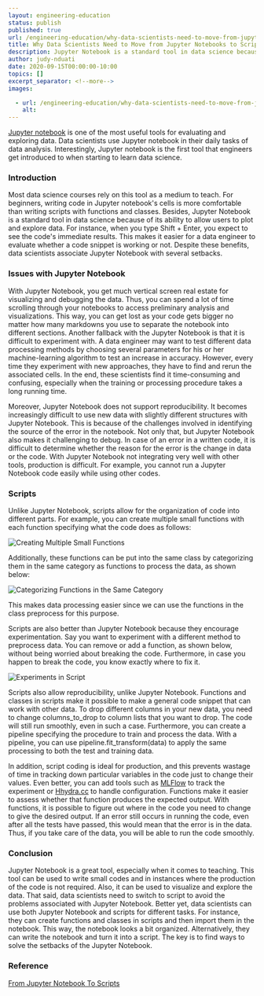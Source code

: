 ```yaml
---
layout: engineering-education
status: publish
published: true
url: /engineering-education/why-data-scientists-need-to-move-from-jupyter-notebooks-to-scripts/
title: Why Data Scientists Need to Move from Jupyter Notebooks to Scripts
description: Jupyter Notebook is a standard tool in data science because of its ability to allow users to plot and explore data.
author: judy-nduati
date: 2020-09-15T00:00:00-10:00
topics: []
excerpt_separator: <!--more-->
images:

  - url: /engineering-education/why-data-scientists-need-to-move-from-jupyter-notebooks-to-scripts/hero.jpg
    alt:
---
```

[Jupyter notebook](https://jupyter.org/) is one of the most useful tools for evaluating and exploring data. Data scientists use Jupyter notebook in their daily tasks of data analysis. Interestingly, Jupyter notebook is the first tool that engineers get introduced to when starting to learn data science.
<!--more-->
### Introduction
Most data science courses rely on this tool as a medium to teach. For beginners, writing code in Jupyter notebook's cells is more comfortable than writing scripts with functions and classes. Besides, Jupyter Notebook is a standard tool in data science because of its ability to allow users to plot and explore data. For instance, when you type Shift + Enter, you expect to see the code's immediate results. This makes it easier for a data engineer to evaluate whether a code snippet is working or not. Despite these benefits, data scientists associate Jupyter Notebook with several setbacks.

### Issues with Jupyter Notebook
With Jupyter Notebook, you get much vertical screen real estate for visualizing and debugging the data. Thus, you can spend a lot of time scrolling through your notebooks to access preliminary analysis and visualizations. This way, you can get lost as your code gets bigger no matter how many markdowns you use to separate the notebook into different sections. Another fallback with the Jupyter Notebook is that it is difficult to experiment with. A data engineer may want to test different data processing methods by choosing several parameters for his or her machine-learning algorithm to test an increase in accuracy. However, every time they experiment with new approaches, they have to find and rerun the associated cells. In the end, these scientists find it time-consuming and confusing, especially when the training or processing procedure takes a long running time.

Moreover, Jupyter Notebook does not support reproducibility. It becomes increasingly difficult to use new data with slightly different structures with Jupyter Notebook. This is because of the challenges involved in identifying the source of the error in the notebook. Not only that, but Jupyter Notebook also makes it challenging to debug. In case of an error in a written code, it is difficult to determine whether the reason for the error is the change in data or the code. With Jupyter Notebook not integrating very well with other tools, production is difficult. For example, you cannot run a Jupyter Notebook code easily while using other codes.

### Scripts
Unlike Jupyter Notebook, scripts allow for the organization of code into different parts. For example, you can create multiple small functions with each function specifying what the code does as follows:

![Creating Multiple Small Functions](/engineering-education/why-data-scientists-need-to-move-from-jupyter-notebooks-to-scripts/creating-multiple-small-functions.png)

Additionally, these functions can be put into the same class by categorizing them in the same category as functions to process the data, as shown below:

![Categorizing Functions in the Same Category](/engineering-education/why-data-scientists-need-to-move-from-jupyter-notebooks-to-scripts/categorizing-functions-in-the-same-category.png)

This makes data processing easier since we can use the functions in the class preprocess for this purpose.

Scripts are also better than Jupyter Notebook because they encourage experimentation. Say you want to experiment with a different method to preprocess data. You can remove or add a function, as shown below, without being worried about breaking the code. Furthermore, in case you happen to break the code, you know exactly where to fix it.

![Experiments in Script](/engineering-education/why-data-scientists-need-to-move-from-jupyter-notebooks-to-scripts/experiments.png)

Scripts also allow reproducibility, unlike Jupyter Notebook. Functions and classes in scripts make it possible to make a general code snippet that can work with other data. To drop different columns in your new data, you need to change columns_to_drop to column lists that you want to drop. The code will still run smoothly, even in such a case. Furthermore, you can create a pipeline specifying the procedure to train and process the data. With a pipeline, you can use pipeline.fit_transform(data) to apply the same processing to both the test and training data.

In addition, script coding is ideal for production, and this prevents wastage of time in tracking down particular variables in the code just to change their values. Even better, you can add tools such as [MLFlow](https://mlflow.org/) to track the experiment or [Hhydra.cc](https://hydra.cc/) to handle configuration. Functions make it easier to assess whether that function produces the expected output. With functions, it is possible to figure out where in the code you need to change to give the desired output. If an error still occurs in running the code, even after all the tests have passed, this would mean that the error is in the data. Thus, if you take care of the data, you will be able to run the code smoothly.

### Conclusion
Jupyter Notebook is a great tool, especially when it comes to teaching. This tool can be used to write small codes and in instances where the production of the code is not required. Also, it can be used to visualize and explore the data. That said, data scientists need to switch to script to avoid the problems associated with Jupyter Notebook. Better yet, data scientists can use both Jupyter Notebook and scripts for different tasks. For instance, they can create functions and classes in scripts and then import them in the notebook. This way, the notebook looks a bit organized. Alternatively, they can write the notebook and turn it into a script. The key is to find ways to solve the setbacks of the Jupyter Notebook.

### Reference
[From Jupyter Notebook To Scripts](https://towardsdatascience.com/from-jupyter-notebook-to-sc-582978d3c0c)

